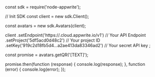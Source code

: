 const sdk = require('node-appwrite');

// Init SDK
const client = new sdk.Client();

const avatars = new sdk.Avatars(client);

client
    .setEndpoint('https://<REGION>.cloud.appwrite.io/v1') // Your API Endpoint
    .setProject('5df5acd0d48c2') // Your project ID
    .setKey('919c2d18fb5d4...a2ae413da83346ad2') // Your secret API key
;

const promise = avatars.getQR('[TEXT]');

promise.then(function (response) {
    console.log(response);
}, function (error) {
    console.log(error);
});